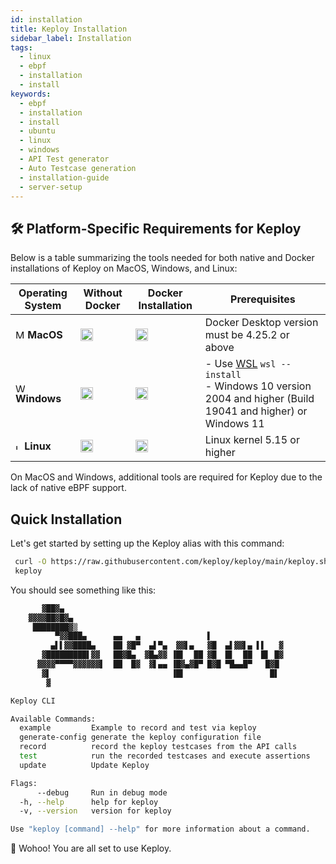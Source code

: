 ```yaml
---
id: installation
title: Keploy Installation
sidebar_label: Installation
tags:
  - linux
  - ebpf
  - installation
  - install
keywords:
  - ebpf
  - installation
  - install
  - ubuntu
  - linux
  - windows
  - API Test generator
  - Auto Testcase generation
  - installation-guide
  - server-setup
---
```


## 🛠️ Platform-Specific Requirements for Keploy

Below is a table summarizing the tools needed for both native and Docker installations of Keploy on MacOS, Windows, and
Linux:

| Operating System                                                                                                                                                                                                                                                                                              | Without Docker                                                                                                                  | Docker Installation                                                                                                             | Prerequisites                                                                                                                                                                            |
| ------------------------------------------------------------------------------------------------------------------------------------------------------------------------------------------------------------------------------------------------------------------------------------------------------------- | ------------------------------------------------------------------------------------------------------------------------------- | ------------------------------------------------------------------------------------------------------------------------------- | ---------------------------------------------------------------------------------------------------------------------------------------------------------------------------------------- |
| <img src="https://www.pngplay.com/wp-content/uploads/3/Apple-Logo-Transparent-Images.png" width="15" height="15" alt="MacOS" /> **MacOS**                                                                                                                                                                     | <img src="https://upload.wikimedia.org/wikipedia/en/b/ba/Red_x.svg" width="20" height="20" alt="Not Supported" />               | <img src="https://upload.wikimedia.org/wikipedia/commons/e/e5/Green_tick_pointed.svg" width="20" height="20" alt="Supported" /> | Docker Desktop version must be 4.25.2 or above                                                                                                                                           |
| <img src="https://upload.wikimedia.org/wikipedia/commons/5/5f/Windows_logo_-_2012.svg" width="15" height="15" alt="Windows" /> **Windows**                                                                                                                                                                    | <img src="https://upload.wikimedia.org/wikipedia/commons/e/e5/Green_tick_pointed.svg" width="20" height="20" alt="Supported" /> | <img src="https://upload.wikimedia.org/wikipedia/commons/e/e5/Green_tick_pointed.svg" width="20" height="20" alt="Supported" /> | - Use [WSL](https://learn.microsoft.com/en-us/windows/wsl/install#install-wsl-command) `wsl --install` <br/> - Windows 10 version 2004 and higher (Build 19041 and higher) or Windows 11 |
| <img src="https://th.bing.com/th/id/R.7802b52b7916c00014450891496fe04a?rik=r8GZM4o2Ch1tHQ&riu=http%3a%2f%2f1000logos.net%2fwp-content%2fuploads%2f2017%2f03%2fLINUX-LOGO.png&ehk=5m0lBvAd%2bzhvGg%2fu4i3%2f4EEHhF4N0PuzR%2fBmC1lFzfw%3d&risl=&pid=ImgRaw&r=0" width="10" height="10" alt="Linux" /> **Linux** | <img src="https://upload.wikimedia.org/wikipedia/commons/e/e5/Green_tick_pointed.svg" width="20" height="20" alt="Supported" /> | <img src="https://upload.wikimedia.org/wikipedia/commons/e/e5/Green_tick_pointed.svg" width="20" height="20" alt="Supported" /> | Linux kernel 5.15 or higher                                                                                                                                                              |

On MacOS and Windows, additional tools are required for Keploy due to the lack of native eBPF support.

## Quick Installation

Let's get started by setting up the Keploy alias with this command:

```bash
 curl -O https://raw.githubusercontent.com/keploy/keploy/main/keploy.sh && source keploy.sh
 keploy
```

You should see something like this:

```bash
       ▓██▓▄
    ▓▓▓▓██▓█▓▄
     ████████▓▒
          ▀▓▓███▄      ▄▄   ▄               ▌
         ▄▌▌▓▓████▄    ██ ▓█▀  ▄▌▀▄  ▓▓▌▄   ▓█  ▄▌▓▓▌▄ ▌▌   ▓
       ▓█████████▌▓▓   ██▓█▄  ▓█▄▓▓ ▐█▌  ██ ▓█  █▌  ██  █▌ █▓
      ▓▓▓▓▀▀▀▀▓▓▓▓▓▓▌  ██  █▓  ▓▌▄▄ ▐█▓▄▓█▀ █▓█ ▀█▄▄█▀   █▓█
       ▓▌                           ▐█▌                   █▌
        ▓

Keploy CLI

Available Commands:
  example         Example to record and test via keploy
  generate-config generate the keploy configuration file
  record          record the keploy testcases from the API calls
  test            run the recorded testcases and execute assertions
  update          Update Keploy

Flags:
      --debug     Run in debug mode
  -h, --help      help for keploy
  -v, --version   version for keploy

Use "keploy [command] --help" for more information about a command.
```

🎉 Wohoo! You are all set to use Keploy.
